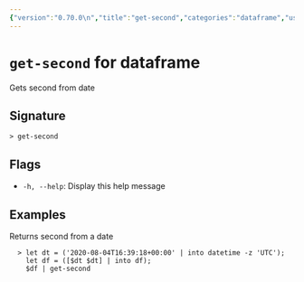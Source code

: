 ```yaml
---
{"version":"0.70.0\n","title":"get-second","categories":"dataframe","usage":"Gets second from date\n"}
---
```

<!-- THIS FILE IS GENERATED BY update_book_commands.cjs USING NUSHELL'S HELP COMMANDS.
REFRAIN FROM EDITING IT MANUALLY.-->
# <code>get-second</code> for dataframe

<div class='command-title'>Gets second from date</div>

## Signature

```> get-second```

## Flags

 * ```-h, --help```: Display this help message
## Examples

  Returns second from a date
```shell
  > let dt = ('2020-08-04T16:39:18+00:00' | into datetime -z 'UTC');
    let df = ([$dt $dt] | into df);
    $df | get-second
```


